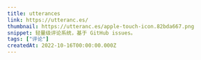 ```yaml
---
title: utterances
link: https://utteranc.es/
thumbnail: https://utteranc.es/apple-touch-icon.82bda667.png
snippet: 轻量级评论系统，基于 GitHub issues。
tags: ["评论"]
createdAt: 2022-10-16T00:00:00.000Z
---
```

